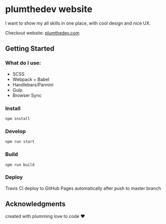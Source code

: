 # plumthedev website
I want to show my all skills in one place, with cool design and nice UX.
>
Checkout website: [plumthedev.com](https://plumthedev.com/en/)
## Getting Started

### What do I use:
- SCSS
- Webpack + Babel
- Handlebars/Pannini
- Gulp
- Browser Sync
### Install
```
npm install
```
### Develop
```
npm run start
```
### Build
```
npm run build
```
### Deploy
Travis CI deploy to GitHub Pages automatically after push to master branch

## Acknowledgments
created with plumming love to code ❤
